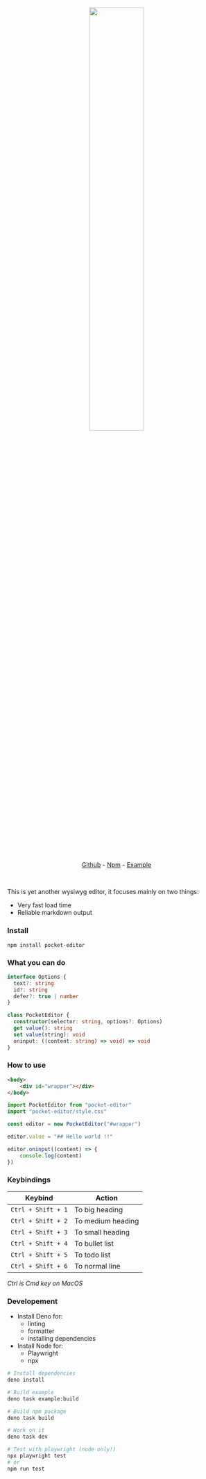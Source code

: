 <h3 align="center">
  <img src="https://raw.githubusercontent.com/victrme/pocket-editor/main/example/public/banner.png" width="50%" align="center" />
</h3>

<p align="center">
    <a href="https://github.com/victrme/pocket-editor">Github</a> -
    <a href="https://www.npmjs.com/package/pocket-editor">Npm</a> -
    <a href="https://pocketeditor.victr.me/">Example</a>
</p>

<br />

This is yet another wysiwyg editor, it focuses mainly on two things:

-   Very fast load time
-   Reliable markdown output

### Install

```
npm install pocket-editor
```

### What you can do

```ts
interface Options {
  text?: string
  id?: string
  defer?: true | number
}

class PocketEditor {
  constructor(selector: string, options?: Options)
  get value(): string
  set value(string): void
  oninput: ((content: string) => void) => void
}
```

### How to use

```html
<body>
    <div id="wrapper"></div>
</body>
```

```ts
import PocketEditor from "pocket-editor"
import "pocket-editor/style.css"

const editor = new PocketEditor("#wrapper")

editor.value = "## Hello world !!"

editor.oninput((content) => {
    console.log(content)
})
```

### Keybindings

| Keybind            | Action            |
| ------------------ | ----------------- |
| `Ctrl + Shift + 1` | To big heading    |
| `Ctrl + Shift + 2` | To medium heading |
| `Ctrl + Shift + 3` | To small heading  |
| `Ctrl + Shift + 4` | To bullet list    |
| `Ctrl + Shift + 5` | To todo list      |
| `Ctrl + Shift + 6` | To normal line    |

_Ctrl is Cmd key on MacOS_

### Developement

- Install Deno for:
	- linting
	- formatter
	- installing dependencies
- Install Node for:
	- Playwright
	- npx

```bash
# Install dependencies
deno install

# Build example
deno task example:build

# Build npm package
deno task build

# Work on it
deno task dev

# Test with playwright (node only!)
npx playwright test
# or
npm run test


```
